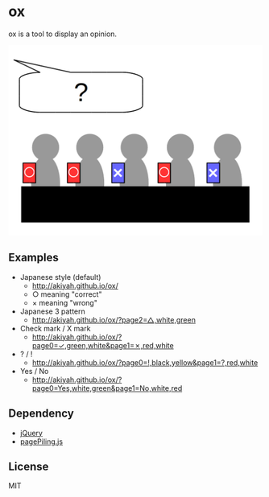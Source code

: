 ox
==

ox is a tool to display an opinion.

![ox](ox.png)

## Examples

- Japanese style (default)
  - http://akiyah.github.io/ox/
  - ○ meaning "correct"
  - × meaning "wrong"
- Japanese 3 pattern
  - http://akiyah.github.io/ox/?page2=△,white,green
- Check mark / X mark
  - http://akiyah.github.io/ox/?page0=✓,green,white&page1=✗,red,white
- ? / !
  - http://akiyah.github.io/ox/?page0=!,black,yellow&page1=?,red,white
- Yes / No
  - http://akiyah.github.io/ox/?page0=Yes,white,green&page1=No,white,red

## Dependency
- [jQuery](https://github.com/jquery/jquery)
- [pagePiling.js](https://github.com/alvarotrigo/pagePiling.js)


## License
MIT

